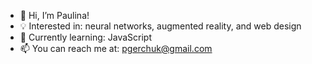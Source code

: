 - 🕺 Hi, I’m Paulina!
- 💡 Interested in: neural networks, augmented reality, and web design
- 🌱 Currently learning: JavaScript
- 📫 You can reach me at: pgerchuk@gmail.com
